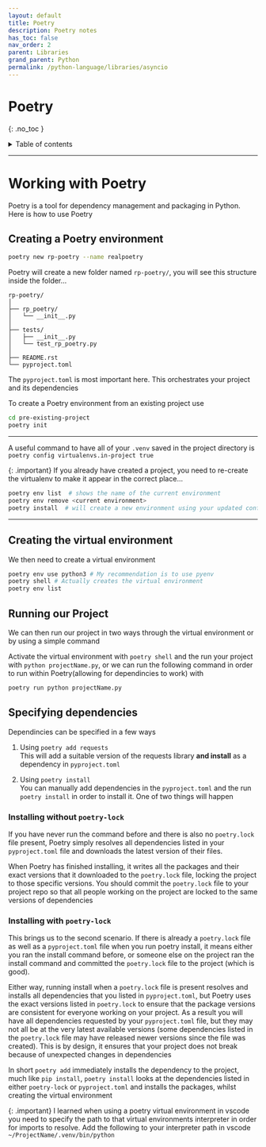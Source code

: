 ```yaml
---
layout: default
title: Poetry
description: Poetry notes
has_toc: false
nav_order: 2
parent: Libraries
grand_parent: Python
permalink: /python-language/libraries/asyncio
---
```


# Poetry
{: .no_toc }

<details closed markdown="block">
  <summary>
    Table of contents
  </summary>
  {: .text-delta }
1. TOC
{:toc}
</details>

---

# Working with Poetry
Poetry is a tool for dependency management and packaging in Python. Here is how to use Poetry


## Creating a Poetry environment

```bash
poetry new rp-poetry --name realpoetry
```

Poetry will create a new folder named `rp-poetry/`, you will see this structure inside the folder...

```
rp-poetry/
│
├── rp_poetry/
│   └── __init__.py
│
├── tests/
│   ├── __init__.py
│   └── test_rp_poetry.py
│
├── README.rst
└── pyproject.toml
```

The `pyproject.toml` is most important here. This orchestrates your project and its dependencies

To create a Poetry environment from an existing project use

```bash
cd pre-existing-project
poetry init
```

---
A useful command to have all of your `.venv` saved in the project directory is `poetry config virtualenvs.in-project true`

{: .important}
If you already have created a project, you need to re-create the virtualenv to make it appear in the correct place...

```bash
poetry env list  # shows the name of the current environment
poetry env remove <current environment>
poetry install  # will create a new environment using your updated configuration
```

---


## Creating the virtual environment
We then need to create a virtual environment 

```bash
poetry env use python3 # My recommendation is to use pyenv
poetry shell # Actually creates the virtual environment
poetry env list
```



## Running our Project
We can then run our project in two ways through the virtual environment or by using a simple command

Activate the virtual environment with `poetry shell` and the run your project with `python projectName.py`, or we can run the following command in order to run within Poetry(allowing for dependincies to work) with

```bash
poetry run python projectName.py
```

## Specifying dependencies
Dependincies can be specified in a few ways

1. Using `poetry add requests`      
This will add a suitable version of the requests library __and install__ as a dependency in `pyproject.toml`

2. Using `poetry install`     
You can manually add dependencies in the `pyproject.toml` and the run `poetry install` in order to install it. One of two things will happen

### Installing without `poetry-lock`
If you have never run the command before and there is also no `poetry.lock` file present, Poetry simply resolves all dependencies listed in your `pyproject.toml` file and downloads the latest version of their files.

When Poetry has finished installing, it writes all the packages and their exact versions that it downloaded to the `poetry.lock` file, locking the project to those specific versions. You should commit the `poetry.lock` file to your project repo so that all people working on the project are locked to the same versions of dependencies

### Installing with `poetry-lock`
This brings us to the second scenario. If there is already a `poetry.lock` file as well as a `pyproject.toml` file when you run poetry install, it means either you ran the install command before, or someone else on the project ran the install command and committed the `poetry.lock` file to the project (which is good).

Either way, running install when a `poetry.lock` file is present resolves and installs all dependencies that you listed in `pyproject.toml`, but Poetry uses the exact versions listed in `poetry.lock` to ensure that the package versions are consistent for everyone working on your project. As a result you will have all dependencies requested by your `pyproject.toml` file, but they may not all be at the very latest available versions (some dependencies listed in the `poetry.lock` file may have released newer versions since the file was created). This is by design, it ensures that your project does not break because of unexpected changes in dependencies

In short `poetry add` immediately installs the dependency to the project, much like `pip install`, `poetry install` looks at the dependencies listed in either `poetry-lock` or `pyproject.toml` and installs the packages, whilst creating the virtual environment

{: .important}
I learned when using a poetry virtual environment in vscode you need to specify the path to that virtual environments interpreter in order for imports to resolve. Add the following to your interpreter path in vscode `~/ProjectName/.venv/bin/python`


